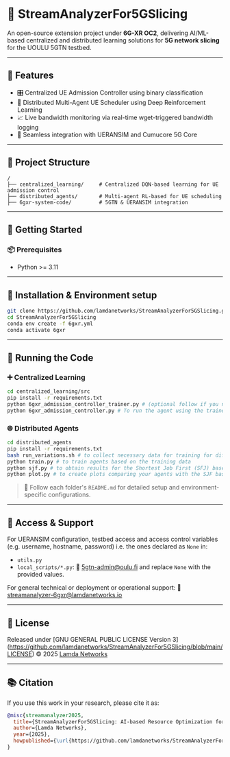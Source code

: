# 📡 StreamAnalyzerFor5GSlicing

An open-source extension project under **6G-XR OC2**, delivering AI/ML-based centralized and distributed learning solutions for **5G network slicing** for the UOULU 5GTN testbed.

---

## 🚀 Features

- 🎛 Centralized UE Admission Controller using binary classification
- 🤖 Distributed Multi-Agent UE Scheduler using Deep Reinforcement Learning
- 📈 Live bandwidth monitoring via real-time wget-triggered bandwidth logging
- 🔧 Seamless integration with UERANSIM and Cumucore 5G Core

---

## 📁 Project Structure

```
/
├── centralized_learning/     # Centralized DQN-based learning for UE admission control
├── distributed_agents/       # Multi-agent RL-based for UE scheduling
├── 6gxr-system-code/         # 5GTN & UERANSIM integration 
```

---

## 🏁 Getting Started

### 📦 Prerequisites

- Python >= 3.11

---

## 🔧 Installation & Environment setup

```bash
git clone https://github.com/lamdanetworks/StreamAnalyzerFor5GSlicing.git
cd StreamAnalyzerFor5GSlicing
conda env create -f 6gxr.yml
conda activate 6gxr

```

---

## 🧪 Running the Code

### ➕ Centralized Learning

```bash
cd centralized_learning/src
pip install -r requirements.txt
python 6gxr_admission_controller_trainer.py # (optional follow if you need to train the agent with your own data traces)
python 6gxr_admission_controller.py # To run the agent using the trained model
```

### 🌐 Distributed Agents

```bash
cd distributed_agents
pip install -r requirements.txt
bash run_variations.sh # to collect necessary data for training for different configurations (see the .sh file)
python train.py # to train agents based on the training data 
python sjf.py # to obtain results for the Shortest Job First (SFJ) baseline
python plot.py # to create plots comparing your agents with the SJF basedline and the adjust RL settings in ./env/env.py
```

> 📖 Follow each folder's `README.md` for detailed setup and environment-specific configurations.

---

## 🔐 Access & Support 

For UERANSIM configuration, testbed access and access control variables (e.g. username, hostname, password) i.e. the ones declared as `None` in:
  - `utils.py`
  - `local_scripts/*.py`:
📧 5gtn-admin@oulu.fi and replace `None` with the provided values.

For general technical or deployment or operational support:
📧 streamanalyzer-6gxr@lamdanetworks.io

  
---

## 📜 License

Released under [GNU GENERAL PUBLIC LICENSE Version 3]  (https://github.com/lamdanetworks/StreamAnalyzerFor5GSlicing/blob/main/LICENSE) © 2025 [Lamda Networks](https://lamdanetworks.io)

---

## 📚 Citation

If you use this work in your research, please cite it as:

```bibtex
@misc{streamanalyzer2025,
  title={StreamAnalyzerFor5GSlicing: AI-based Resource Optimization for 5G Slices},
  author={Lamda Networks},
  year={2025},
  howpublished={\url{https://github.com/lamdanetworks/StreamAnalyzerFor5GSlicing}}
}
```
